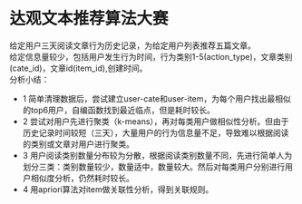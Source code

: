 # 达观文本推荐算法大赛
给定用户三天阅读文章行为历史记录，为给定用户列表推荐五篇文章。  
给定信息量较少，包括用户发生行为时间，行为类别1-5(action_type)，文章类别(cate_id)，文章id(item_id),创建时间。  
分析小结：  
* 1 简单清理数据后，尝试建立user-cate和user-item，为每个用户找出最相似的top6用户，自编函数找到最近临点，但是耗时较长。  
* 2 尝试对用户先进行聚类（k-means），再对每类用户做相似性分析。但由于历史记录时间较短（三天），大量用户的行为信息量不足，导致难以根据阅读的类别或文章对用户进行聚类。  
* 3 用户阅读类别数量分布较为分散，根据阅读类别数量不同，先进行简单人为划分三类：类别数量较少，数量适中，数量较大。然后对每类用户分别进行用户相似度分析，仍然耗时较长。  
* 4 用apriori算法对item做关联性分析，得到关联规则。  
